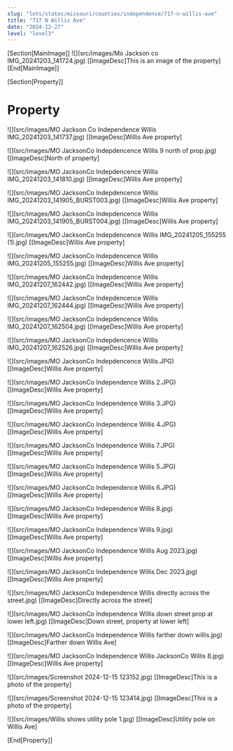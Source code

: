 ```yaml
---
slug: "lots/states/missouri/counties/independence/717-n-willis-ave"
title: "717 N Willis Ave"
date: "2024-12-27"
level: "level3"
---
```


[Section[MainImage]]
![](src/images/Mo Jackson co IMG_20241203_141724.jpg)
[[ImageDesc]This is an image of the property]
[End[MainImage]]

[Section[Property]]
# Property

![](src/images/MO Jackson Co Independence Willis IMG_20241203_141737.jpg)
[[ImageDesc]Willis Ave property]

![](src/images/MO JacksonCo Indepdencence Willis  9 north of prop.jpg)
[[ImageDesc]North of property]

![](src/images/MO JacksonCo Indepdencence Willis IMG_20241203_141810.jpg)
[[ImageDesc]Willis Ave property]

![](src/images/MO JacksonCo Indepdencence Willis IMG_20241203_141905_BURST003.jpg)
[[ImageDesc]Willis Ave property]

![](src/images/MO JacksonCo Indepdencence Willis IMG_20241203_141905_BURST004.jpg)
[[ImageDesc]Willis Ave property]

![](src/images/MO JacksonCo Indepdencence Willis IMG_20241205_155255 (1).jpg)
[[ImageDesc]Willis Ave property]

![](src/images/MO JacksonCo Indepdencence Willis IMG_20241205_155255.jpg)
[[ImageDesc]Willis Ave property]

![](src/images/MO JacksonCo Indepdencence Willis IMG_20241207_162442.jpg)
[[ImageDesc]Willis Ave property]

![](src/images/MO JacksonCo Indepdencence Willis IMG_20241207_162444.jpg)
[[ImageDesc]Willis Ave property]

![](src/images/MO JacksonCo Indepdencence Willis IMG_20241207_162504.jpg)
[[ImageDesc]Willis Ave property]

![](src/images/MO JacksonCo Indepdencence Willis IMG_20241207_162526.jpg)
[[ImageDesc]Willis Ave property]

![](src/images/MO JacksonCo Indepdencence Willis.JPG)
[[ImageDesc]Willis Ave property]

![](src/images/MO JacksonCo Independence Willis  2.JPG)
[[ImageDesc]Willis Ave property]

![](src/images/MO JacksonCo Independence Willis  3.JPG)
[[ImageDesc]Willis Ave property]

![](src/images/MO JacksonCo Independence Willis  4.JPG)
[[ImageDesc]Willis Ave property]

![](src/images/MO JacksonCo Independence Willis  7.JPG)
[[ImageDesc]Willis Ave property]

![](src/images/MO JacksonCo Independence Willis 5.JPG)
[[ImageDesc]Willis Ave property]

![](src/images/MO JacksonCo Independence Willis 6.JPG)
[[ImageDesc]Willis Ave property]

![](src/images/MO JacksonCo Independence Willis 8.jpg)
[[ImageDesc]Willis Ave property]

![](src/images/MO JacksonCo Independence Willis 9.jpg)
[[ImageDesc]Willis Ave property]

![](src/images/MO JacksonCo Independence Willis Aug 2023.jpg)
[[ImageDesc]Willis Ave property]

![](src/images/MO JacksonCo Independence Willis Dec 2023.jpg)
[[ImageDesc]Willis Ave property]

![](src/images/MO JacksonCo Independence Willis directly across the street.jpg)
[[ImageDesc]Directly across the street]

![](src/images/MO JacksonCo Independence Willis down street prop at lower left.jpg)
[[ImageDesc]Down street, property at lower left]

![](src/images/MO JacksonCo Independence Willis farther down willis.jpg)
[[ImageDesc]Farther down Willis Ave]

![](src/images/MO JacksonCo Independence Willis JacksonCo Willis 8.jpg)
[[ImageDesc]Willis Ave property]

![](src/images/Screenshot 2024-12-15 123152.jpg)
[[ImageDesc]This is a photo of the property]

![](src/images/Screenshot 2024-12-15 123414.jpg)
[[ImageDesc]This is a photo of the property]

![](src/images/Willis  shows utility pole 1.jpg)
[[ImageDesc]Utility pole on Willis Ave]

[End[Property]]

